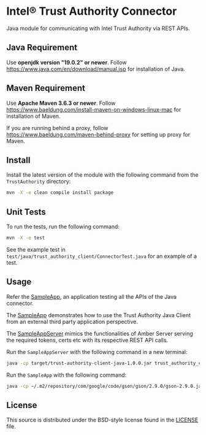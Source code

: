 # Intel® Trust Authority Connector
Java module for communicating with Intel Trust Authority via REST APIs.

## Java Requirement

Use <b>openjdk version "19.0.2" or newer</b>. Follow https://www.java.com/en/download/manual.jsp for installation of Java.

## Maven Requirement

Use <b>Apache Maven 3.6.3 or newer</b>. Follow https://www.baeldung.com/install-maven-on-windows-linux-mac for installation of Maven.

If you are running behind a proxy, follow https://www.baeldung.com/maven-behind-proxy for setting up proxy for Maven.

## Install

Install the latest version of the module with the following command from the `TrustAuthority` directory:

```sh
mvn -X -e clean compile install package
```

## Unit Tests

To run the tests, run the following command:

```sh
mvn -X -e test
```

See the example test in `test/java/trust_authority_client/ConnectorTest.java` for an example of a test.

## Usage

Refer the [SampleApp](./src/main/java/trust_authority_client/SampleApp.java), an application testing all the APIs of the Java connector.

The [SampleApp](./src/main/java/trust_authority_client/SampleApp.java) demonstrates how to use the Trust Authority Java Client from an external third party application perspective.

The [SampleAppServer](./src/main/java/trust_authority_client/SampleAppServer.java) mimics the functionalities of Amber Server serving the required tokens, certs etc with its
respective REST API calls.

Run the `SampleAppServer` with the following command in a new terminal:

```sh
java -cp target/trust-authority-client-java-1.0.0.jar trust_authority_client.SampleAppServer
```

Run the `SampleApp` with the following command:

```sh
java -cp ~/.m2/repository/com/google/code/gson/gson/2.9.0/gson-2.9.0.jar:~/.m2/repository/io/jsonwebtoken/jjwt/0.12.3/jjwt-0.12.3.jar:target/trust-authority-client-java-1.0.0.jar:~/.m2/repository/io/jsonwebtoken/jjwt-impl/0.11.2/jjwt-impl-0.11.2.jar:~/.m2/repository/io/jsonwebtoken/jjwt-api/0.11.2/jjwt-api-0.11.2.jar:~/.m2/repository/io/jsonwebtoken/jjwt-jackson/0.11.2/jjwt-jackson-0.11.2.jar:~/.m2/repository/com/nimbusds/nimbus-jose-jwt/9.4/nimbus-jose-jwt-9.4.jar trust_authority_client.SampleApp
```

## License

This source is distributed under the BSD-style license found in the [LICENSE](../LICENSE)
file.